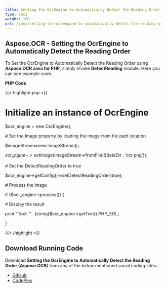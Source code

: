 ```yaml
---
title: Setting the OcrEngine to Automatically Detect the Reading Order in PHP
type: docs
weight: 100
url: /java/setting-the-ocrengine-to-automatically-detect-the-reading-order-in-php/
---
```


## **Aspose.OCR - Setting the OcrEngine to Automatically Detect the Reading Order**
To Set the OcrEngine to Automatically Detect the Reading Order using **Aspose.OCR Java for PHP**, simply invoke **DetectReading** module. Here you can see example code.

**PHP Code**

{{< highlight php >}}

 # Initialize an instance of OcrEngine

$ocr_engine = new OcrEngine();

\# Set the Image property by loading the image from file path location

$imageStream=new ImageStream();

$ocr_engine->setImage($imageStream->fromFile($dataDir . 'ocr.png'));

\# Set the DetectReadingOrder to true

$ocr_engine->getConfig()->setDetectReadingOrder(true);

\# Process the image

if ($ocr_engine->process()) {

\# Display the result

print "Text: " . (string)$ocr_engine->getText().PHP_EOL;

}

{{< /highlight >}}
## **Download Running Code**
Download **Setting the OcrEngine to Automatically Detect the Reading Order (Aspose.OCR)** from any of the below mentioned social coding sites:

- [GitHub](https://github.com/aspose-ocr/Aspose.OCR-for-Java/blob/master/Plugins/Aspose_OCR_Java_for_PHP/src/aspose/ocr/WorkingWithOCR/DetectReading.php)
- [CodePlex](https://asposeocrjavaphp.codeplex.com/SourceControl/latest#src/aspose/ocr/WorkingWithOCR/DetectReading.php)
